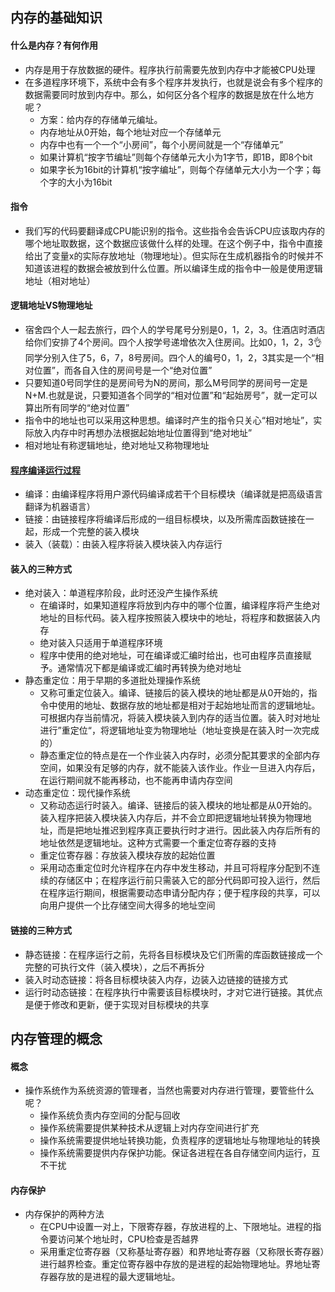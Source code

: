## 内存的基础知识

#### 什么是内存？有何作用

- 内存是用于存放数据的硬件。程序执行前需要先放到内存中才能被CPU处理
- 在多道程序环境下，系统中会有多个程序并发执行，也就是说会有多个程序的数据需要同时放到内存中。那么，如何区分各个程序的数据是放在什么地方呢？
  - 方案：给内存的存储单元编址。
  - 内存地址从0开始，每个地址对应一个存储单元
  - 内存中也有一个一个“小房间”，每个小房间就是一个“存储单元”
  - 如果计算机“按字节编址”则每个存储单元大小为1字节，即1B，即8个bit
  - 如果字长为16bit的计算机“按字编址”，则每个存储单元大小为一个字；每个字的大小为16bit

#### 指令

- 我们写的代码要翻译成CPU能识别的指令。这些指令会告诉CPU应该取内存的哪个地址取数据，这个数据应该做什么样的处理。在这个例子中，指令中直接给出了变量x的实际存放地址（物理地址）。但实际在生成机器指令的时候并不知道该进程的数据会被放到什么位置。所以编译生成的指令中一般是使用逻辑地址（相对地址）

#### 逻辑地址VS物理地址

- 宿舍四个人一起去旅行，四个人的学号尾号分别是0，1，2，3。住酒店时酒店给你们安排了4个房间。四个人按学号递增依次入住房间。比如0，1，2，3👌同学分别入住了5，6，7，8号房间。四个人的编号0，1，2，3其实是一个“相对位置”，而各自入住的房间号是一个“绝对位置”
- 只要知道0号同学住的是房间号为N的房间，那么M号同学的房间号一定是N+M.也就是说，只要知道各个同学的“相对位置”和“起始房号”，就一定可以算出所有同学的“绝对位置”
- 指令中的地址也可以采用这种思想。编译时产生的指令只关心“相对地址”，实际放入内存中时再想办法根据起始地址位置得到“绝对地址”
- 相对地址有称逻辑地址，绝对地址又称物理地址

#### [程序编译运行过程](http://assets.processon.com/chart_image/620321987d9c0806abb6e36b.png)

- 编译：由编译程序将用户源代码编译成若干个目标模块（编译就是把高级语言翻译为机器语言）
- 链接：由链接程序将编译后形成的一组目标模块，以及所需库函数链接在一起，形成一个完整的装入模块
- 装入（装载）：由装入程序将装入模块装入内存运行

#### 装入的三种方式

- 绝对装入：单道程序阶段，此时还没产生操作系统
  - 在编译时，如果知道程序将放到内存中的哪个位置，编译程序将产生绝对地址的目标代码。装入程序按照装入模块中的地址，将程序和数据装入内存
  - 绝对装入只适用于单道程序环境
  - 程序中使用的绝对地址，可在编译或汇编时给出，也可由程序员直接赋予。通常情况下都是编译或汇编时再转换为绝对地址
- 静态重定位：用于早期的多道批处理操作系统
  - 又称可重定位装入。编译、链接后的装入模块的地址都是从0开始的，指令中使用的地址、数据存放的地址都是相对于起始地址而言的逻辑地址。可根据内存当前情况，将装入模块装入到内存的适当位置。装入时对地址进行”重定位“，将逻辑地址变为物理地址（地址变换是在装入时一次完成的）
  - 静态重定位的特点是在一个作业装入内存时，必须分配其要求的全部内存空间，如果没有足够的内存，就不能装入该作业。作业一旦进入内存后，在运行期间就不能再移动，也不能再申请内存空间
- 动态重定位：现代操作系统
  - 又称动态运行时装入。编译、链接后的装入模块的地址都是从0开始的。装入程序把装入模块装入内存后，并不会立即把逻辑地址转换为物理地址，而是把地址推迟到程序真正要执行时才进行。因此装入内存后所有的地址依然是逻辑地址。这种方式需要一个重定位寄存器的支持
  - 重定位寄存器：存放装入模块存放的起始位置
  - 采用动态重定位时允许程序在内存中发生移动，并且可将程序分配到不连续的存储区中；在程序运行前只需装入它的部分代码即可投入运行，然后在程序运行期间，根据需要动态申请分配内存；便于程序段的共享，可以向用户提供一个比存储空间大得多的地址空间

#### 链接的三种方式

- 静态链接：在程序运行之前，先将各目标模块及它们所需的库函数链接成一个完整的可执行文件（装入模块），之后不再拆分
- 装入时动态链接：将各目标模块装入内存，边装入边链接的链接方式
- 运行时动态链接：在程序执行中需要该目标模块时，才对它进行链接。其优点是便于修改和更新，便于实现对目标模块的共享



## 内存管理的概念

#### 概念

- 操作系统作为系统资源的管理者，当然也需要对内存进行管理，要管些什么呢？
  - 操作系统负责内存空间的分配与回收
  - 操作系统需要提供某种技术从逻辑上对内存空间进行扩充
  - 操作系统需要提供地址转换功能，负责程序的逻辑地址与物理地址的转换
  - 操作系统需要提供内存保护功能。保证各进程在各自存储空间内运行，互不干扰

#### 内存保护

- 内存保护的两种方法
  - 在CPU中设置一对上，下限寄存器，存放进程的上、下限地址。进程的指令要访问某个地址时，CPU检查是否越界
  - 采用重定位寄存器（又称基址寄存器）和界地址寄存器（又称限长寄存器）进行越界检查。重定位寄存器中存放的是进程的起始物理地址。界地址寄存器存放的是进程的最大逻辑地址。

